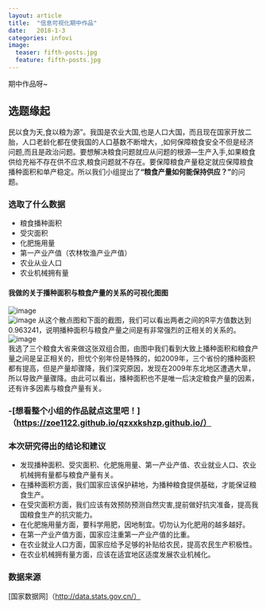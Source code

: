 ```yaml
---
layout: article
title:  "信息可视化期中作品"
date:   2018-1-3
categories: infovi
image:
  teaser: fifth-posts.jpg
  feature: fifth-posts.jpg
---
```

期中作品呀~




## 选题缘起
民以食为天,食以粮为源”。我国是农业大国,也是人口大国，而且现在国家开放二胎，人口老龄化都在使我国的人口基数不断增大，,如何保障粮食安全不但是经济问题,而且是政治问题。要想解决粮食问题就应从问题的根源—生产入手,如果粮食供给充裕不存在供不应求,粮食问题就不存在。要保障粮食产量稳定就应保障粮食播种面积和单产稳定。所以我们小组提出了<strong>“粮食产量如何能保持供应？”</strong>的问题。  
### 选取了什么数据
- 粮食播种面积
- 受灾面积
- 化肥施用量
- 第一产业产值（农林牧渔产业产值）
- 农业从业人口
- 农业机械拥有量
#### 我做的关于播种面积与粮食产量的关系的可视化图图  
![image](http://ww2.sinaimg.cn/large/0060lm7Tly1fn4wlno5juj30mk0feq47.jpg)  
![image](http://ww2.sinaimg.cn/large/0060lm7Tly1fn4wp6tcgxj30aj02h3yc.jpg)
从这个散点图和下面的截图，我们可以看出两者之间的R平方值数达到0.963241，说明播种面积与粮食产量之间是有非常强烈的正相关的关系的。  
![image](http://ww1.sinaimg.cn/large/0060lm7Tly1fn4wrh3jrrj30qr0e4gng.jpg)  
我选了三个粮食大省来做这张双组合图，由图中我们看到大致上播种面积和粮食产量之间是呈正相关的，担忧个别年份是特殊的，如2009年，三个省份的播种面积都有提高，但是产量却骤降，我们深究原因，发现在2009年东北地区遭遇大旱，所以导致产量骤降。由此可以看出，播种面积也不是唯一后决定粮食产量的因素，还有许多因素与粮食产量有关。  
### -[想看整个小组的作品就点这里吧！]（https://zoe1122.github.io/qzxxkshzp.github.io/）  
### 本次研究得出的结论和建议
- 发现播种面积、受灾面积、化肥施用量、第一产业产值、农业就业人口、农业机械拥有量都与粮食产量有关。  
- 在播种面积方面，我们国家应该保护耕地，为播种粮食提供基础，才能保证粮食生产。
- 在受灾面积方面，我们应该有效预防预测自然灾害,提前做好抗灾准备，提高我国粮食生产的抗灾能力。
- 在化肥施用量方面，要科学用肥，因地制宜。切勿认为化肥用的越多越好。  
- 在第一产业产值方面，国家应注重第一产业产值的比重。  
- 在农业就业人口方面，国家应给予足够的补贴给农民，提高农民生产积极性。  
- 在农业机械拥有量方面，应该在适宜地区适度发展农业机械化。  
### 数据来源
[国家数据网]（http://data.stats.gov.cn/）